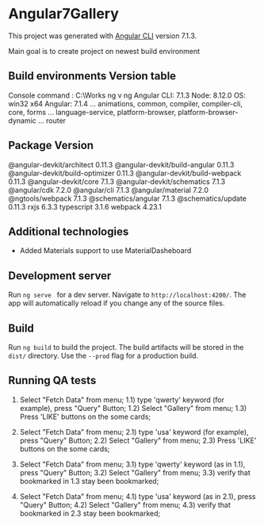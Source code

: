 # Angular7Gallery

This project was generated with [Angular CLI](https://github.com/angular/angular-cli) version 7.1.3.

Main goal is to create project on newest build environment

## Build environments Version table 
Console command :
C:\Works ng v
ng 
Angular CLI: 7.1.3
Node: 8.12.0
OS: win32 x64
Angular: 7.1.4
... animations, common, compiler, compiler-cli, core, forms
... language-service, platform-browser, platform-browser-dynamic
... router

Package                           Version
-----------------------------------------------------------
@angular-devkit/architect         0.11.3
@angular-devkit/build-angular     0.11.3
@angular-devkit/build-optimizer   0.11.3
@angular-devkit/build-webpack     0.11.3
@angular-devkit/core              7.1.3
@angular-devkit/schematics        7.1.3
@angular/cdk                      7.2.0
@angular/cli                      7.1.3
@angular/material                 7.2.0
@ngtools/webpack                  7.1.3
@schematics/angular               7.1.3
@schematics/update                0.11.3
rxjs                              6.3.3
typescript                        3.1.6
webpack                           4.23.1



## Additional technologies

- Added Materials support to use MaterialDasheboard

## Development server

Run `ng serve ` for a dev server. Navigate to `http://localhost:4200/`. The app will automatically reload if you change any of the source files.


## Build

Run `ng build` to build the project. The build artifacts will be stored in the `dist/` directory. Use the `--prod` flag for a production build.

## Running QA tests

1) Select "Fetch Data" from menu;
1.1) type 'qwerty' keyword (for example), press "Query" Button;
1.2) Select "Gallery" from menu;
1.3) Press  'LIKE' buttons on the some cards;

2) Select "Fetch Data" from menu;
2.1) type 'usa' keyword (for example), press "Query" Button;
2.2) Select "Gallery" from menu;
2.3) Press  'LIKE' buttons on the some cards;

3) Select "Fetch Data" from menu;
3.1) type 'qwerty' keyword (as in 1.1), press "Query" Button;
3.2) Select "Gallery" from menu;
3.3) verify that bookmarked in 1.3 stay been bookmarked;

4) Select "Fetch Data" from menu;
4.1) type 'usa' keyword (as in 2.1), press "Query" Button;
4.2) Select "Gallery" from menu;
4.3) verify that bookmarked in 2.3 stay been bookmarked;















